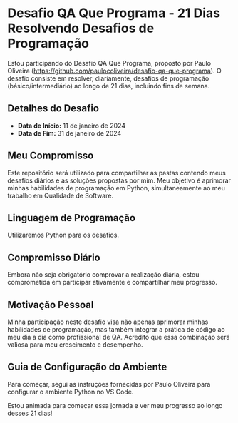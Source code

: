 # Desafio QA Que Programa - 21 Dias Resolvendo Desafios de Programação


Estou participando do Desafio QA Que Programa, proposto por Paulo Oliveira (https://github.com/paulocoliveira/desafio-qa-que-programa). O desafio consiste em resolver, diariamente, desafios de programação (básico/intermediário) ao longo de 21 dias, incluindo fins de semana.

## Detalhes do Desafio

- **Data de Início:** 11 de janeiro de 2024
- **Data de Fim:** 31 de janeiro de 2024

## Meu Compromisso

Este repositório será utilizado para compartilhar as pastas contendo meus desafios diários e as soluções propostas por mim. Meu objetivo é aprimorar minhas habilidades de programação em Python, simultaneamente ao meu trabalho em Qualidade de Software.

## Linguagem de Programação

Utilizaremos Python para os desafios.


## Compromisso Diário

Embora não seja obrigatório comprovar a realização diária, estou comprometida em participar ativamente e compartilhar meu progresso.

## Motivação Pessoal

Minha participação neste desafio visa não apenas aprimorar minhas habilidades de programação, mas também integrar a prática de código ao meu dia a dia como profissional de QA. Acredito que essa combinação será valiosa para meu crescimento e desempenho.

## Guia de Configuração do Ambiente

Para começar, segui as instruções fornecidas por Paulo Oliveira para configurar o ambiente Python no VS Code.

Estou animada para começar essa jornada e ver meu progresso ao longo desses 21 dias!
